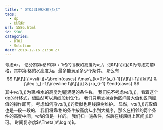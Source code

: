 ```yaml
---
title: " DTOJ3199水箱\t\t"
tags:
  - dp
  - 线段树
url: 5586.html
id: 5586
categories:
  - DTOJ
  - Solution
date: 2018-12-16 21:36:27
---
```


考虑dp。 记分割第$i$格和第$i+1$格的挡板的高度为$a\_i$。记$f\[i\]\[j\]$为考虑完前$i$格，其中第$i$格的水高度为$j$，最多能满足多少个条件。 那么有 $$ f\[i\]\[j\]=val(i,j)+\\begin{cases} \\max\_{k=0}^{a_{i-1}}\\{f\[i-1\]\[k\]\\} & j\\leq a_{i-1}\\newline f\[i\]\[j\] & j>a_{i-1} \\end{cases} $$ 其中$val(i,j)$为第$i$格水的高度为$j$能满足的条件数。 我们先不考虑$val(i,j)$，看着这个dp的转移式，很显然可以用线段树优化。 我们只用支持查询区间最大值和区间赋值的操作即可。 考虑如何将$val(i,j)$的贡献也用线段树维护。 显然，$val(i,j)$的取值也是一段一段的。 我们将第$i$格的条件按高度从小到大排序，那么在相邻的两个条件的高度中间，$val$的值是一样的。 我们扫一遍条件，然后在线段树上区间加即可。 时间复杂度$\\Theta(n\\log n)$。